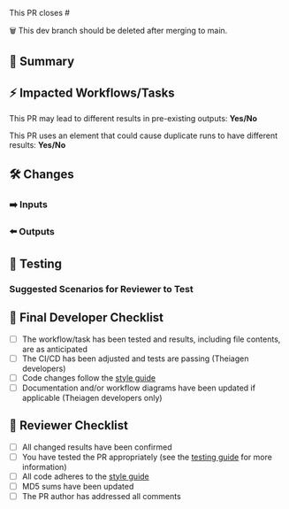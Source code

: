 <!--
Thank you for contributing to Theiagen's Public Health Bioinformatics repository! 

Please ensure your contributions are formatted following our style guide, which can be found here: https://theiagen.notion.site/Style-Guide-WDL-Workflow-Development-51b66a47dde54c798f35d673fff80249.

As you create the PR, please provide any necessary information as suggested in the comments that will help us test your PR.
-->

<!-- Indicate the issue number if applicable; otherwise, delete -->
This PR closes #

🗑️ This dev branch should <NOT> be deleted after merging to main.

## :brain: Summary
<!-- Please summarize what this PR does -->

## :zap: Impacted Workflows/Tasks
<!-- Please list what workflows and/or tasks are impacted by this change -->

This PR may lead to different results in pre-existing outputs: **Yes/No**

This PR uses an element that could cause duplicate runs to have different results: **Yes/No**
<!-- This may be due to using a live database or stochastic data processing. If yes, please describe. -->

## :hammer_and_wrench: Changes
<!-- Describe your changes. 
- List any changes to Docker, software, or database versions.
- Explain your changes to the workflow/task(s), including any new inputs, outputs, or changes to existing inputs/outputs.
- Describe any changes to compute resources. -->

### ➡️ Inputs
<!-- Have any inputs been added or altered? If so, list out the changes. -->

### ⬅️ Outputs
<!-- Have any outputs been added or altered? If so, list out the changes. -->

## :test_tube: Testing
<!-- Please describe how you tested this PR. -->

### Suggested Scenarios for Reviewer to Test
<!-- Please list any potential scenarios that the reviewer should test, including edge cases or data types -->

## :microscope: Final Developer Checklist
<!-- Please mark boxes [X] -->
- [ ] The workflow/task has been tested and results, including file contents, are as anticipated
- [ ] The CI/CD has been adjusted and tests are passing (Theiagen developers)
- [ ] Code changes follow the [style guide](https://theiagen.notion.site/Style-Guide-WDL-Workflow-Development-51b66a47dde54c798f35d673fff80249)
- [ ] Documentation and/or workflow diagrams have been updated if applicable (Theiagen developers only)

## 🎯 Reviewer Checklist
<!--  Indicate NA when not applicable  -->
- [ ] All changed results have been confirmed
- [ ] You have tested the PR appropriately (see the [testing guide](https://theiagen.notion.site/PR-Testing-Guide-Determining-Appropriate-Levels-of-Testing-4764e98a6aeb460185039c0896714590) for more information)
- [ ] All code adheres to the [style guide](https://theiagen.notion.site/Style-Guide-WDL-Workflow-Development-51b66a47dde54c798f35d673fff80249)
- [ ] MD5 sums have been updated
- [ ] The PR author has addressed all comments
